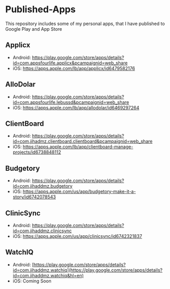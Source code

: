 # Published-Apps
This repository includes some of my personal apps, that I have published to Google Play and App Store

## Applicx
- Android: https://play.google.com/store/apps/details?id=com.appsfourlife.applicx&pcampaignid=web_share
- iOS: https://apps.apple.com/lb/app/applicx/id6479582176

## AlloDolar
- Android: https://play.google.com/store/apps/details?id=com.appsfourlife.lebussd&pcampaignid=web_share
- iOS: https://apps.apple.com/lb/app/allodolar/id6469297264

## ClientBoard
- Android: https://play.google.com/store/apps/details?id=com.jihadmz.clientboard.clientboard&pcampaignid=web_share
- iOS: https://apps.apple.com/lb/app/clientboard-manage-projects/id6738848112

## Budgetory
- Android: https://play.google.com/store/apps/details?id=com.jihaddmz.budgetory
- iOS: https://apps.apple.com/us/app/budgetory-make-it-a-story/id6742078543

## ClinicSync
- Android: https://play.google.com/store/apps/details?id=com.jihaddmz.clinicsync
- iOS: https://apps.apple.com/us/app/clinicsync/id6742321837

## WatchIQ
- Android: [https://play.google.com/store/apps/details?id=com.jihaddmz.watchiq](https://play.google.com/store/apps/details?id=com.jihaddmz.watchiq&hl=en)
- iOS: Coming Soon
